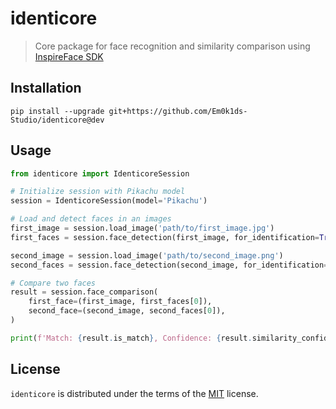 # identicore
> Core package for face recognition and similarity comparison using [InspireFace SDK](https://github.com/HyperInspire/InspireFace)

## Installation
```shell
pip install --upgrade git+https://github.com/Em0k1ds-Studio/identicore@dev
```

## Usage
```python
from identicore import IdenticoreSession

# Initialize session with Pikachu model
session = IdenticoreSession(model='Pikachu')

# Load and detect faces in an images
first_image = session.load_image('path/to/first_image.jpg')
first_faces = session.face_detection(first_image, for_identification=True)

second_image = session.load_image('path/to/second_image.png')
second_faces = session.face_detection(second_image, for_identification=True)

# Compare two faces
result = session.face_comparison(
    first_face=(first_image, first_faces[0]),
    second_face=(second_image, second_faces[0]),
)

print(f'Match: {result.is_match}, Confidence: {result.similarity_confidence}')
```

## License
`identicore` is distributed under the terms of the [MIT](https://spdx.org/licenses/MIT.html) license.
